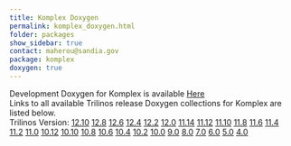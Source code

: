 ```yaml
---
title: Komplex Doxygen
permalink: komplex_doxygen.html
folder: packages
show_sidebar: true
contact: maherou@sandia.gov
package: komplex
doxygen: true
---
```


Development Doxygen for Komplex is available [Here](http://trilinos.org/docs/dev/packages/komplex/doc/html/index.html)  
Links to all available Trilinos release Doxygen collections for Komplex are listed below.  
Trilinos Version: [12.10](http://trilinos.org/docs/r12.10/packages/komplex/doc/html/index.html) [12.8](http://trilinos.org/docs/r12.8/packages/komplex/doc/html/index.html) [12.6](http://trilinos.org/docs/r12.6/packages/komplex/doc/html/index.html) [12.4](http://trilinos.org/docs/r12.4/packages/komplex/doc/html/index.html) [12.2](http://trilinos.org/docs/r12.2/packages/komplex/doc/html/index.html) [12.0](http://trilinos.org/docs/r12.0/packages/komplex/doc/html/index.html) [11.14](http://trilinos.org/docs/r11.14/packages/komplex/doc/html/index.html) [11.12](http://trilinos.org/docs/r11.12/packages/komplex/doc/html/index.html) [11.10](http://trilinos.org/docs/r11.10/packages/komplex/doc/html/index.html) [11.8](http://trilinos.org/docs/r11.8/packages/komplex/doc/html/index.html) [11.6](http://trilinos.org/docs/r11.6/packages/komplex/doc/html/index.html) [11.4](http://trilinos.org/docs/r11.4/packages/komplex/doc/html/index.html) [11.2](http://trilinos.org/docs/r11.2/packages/komplex/doc/html/index.html) [11.0](http://trilinos.org/docs/r11.0/packages/komplex/doc/html/index.html) [10.12](http://trilinos.org/docs/r10.12/packages/komplex/doc/html/index.html) [10.10](http://trilinos.org/docs/r10.10/packages/komplex/doc/html/index.html) [10.8](http://trilinos.org/docs/r10.8/packages/komplex/doc/html/index.html) [10.6](http://trilinos.org/docs/r10.6/packages/komplex/doc/html/index.html) [10.4](http://trilinos.org/docs/r10.4/packages/komplex/doc/html/index.html) [10.2](http://trilinos.org/docs/r10.2/packages/komplex/doc/html/index.html) [10.0](http://trilinos.org/docs/r10.0/packages/komplex/doc/html/index.html) [9.0](http://trilinos.org/docs/r9.0/packages/komplex/doc/html/index.html) [8.0](http://trilinos.org/docs/r8.0/packages/komplex/doc/html/index.html) [7.0](http://trilinos.org/docs/r7.0/packages/komplex/doc/html/index.html) [6.0](http://trilinos.org/docs/r6.0/packages/komplex/doc/html/index.html) [5.0](http://trilinos.org/docs/r5.0/packages/komplex/doc/html/index.html) [4.0](http://trilinos.org/docs/r4.0/packages/komplex/doc/html/index.html)
